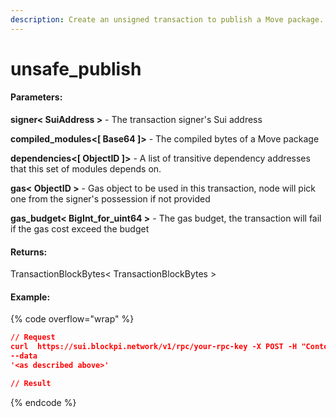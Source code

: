 ```yaml
---
description: Create an unsigned transaction to publish a Move package.
---
```


# unsafe\_publish

#### **Parameters:**

**signer< SuiAddress >** - The transaction signer's Sui address&#x20;

**compiled\_modules<\[ Base64 ]>** - The compiled bytes of a Move package&#x20;

**dependencies<\[ ObjectID ]>** - A list of transitive dependency addresses that this set of modules depends on.&#x20;

**gas< ObjectID >** - Gas object to be used in this transaction, node will pick one from the signer's possession if not provided

**gas\_budget< BigInt\_for\_uint64 >** - The gas budget, the transaction will fail if the gas cost exceed the budget&#x20;

#### **Returns:**

TransactionBlockBytes< TransactionBlockBytes >

#### Example:

{% code overflow="wrap" %}
```json
// Request
curl  https://sui.blockpi.network/v1/rpc/your-rpc-key -X POST -H "Content-Type: application/json" 
--data 
'<as described above>'

// Result

```
{% endcode %}
